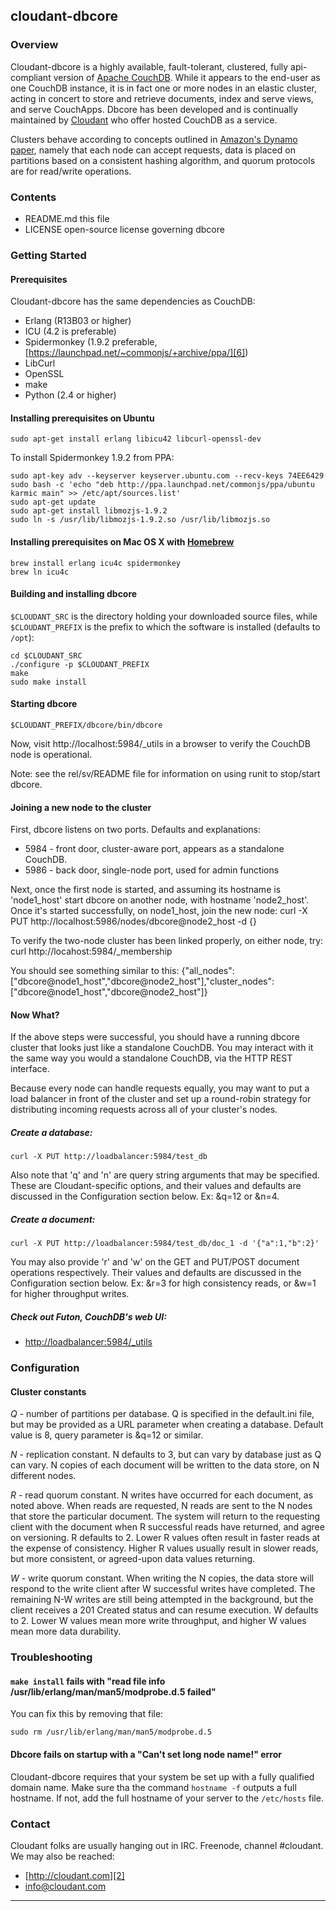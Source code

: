 ## cloudant-dbcore

### Overview

Cloudant-dbcore is a highly available, fault-tolerant, clustered, fully api-compliant version of [Apache CouchDB][1].  While it appears to the end-user as one CouchDB instance, it is in fact one or more nodes in an elastic cluster, acting in concert to store and retrieve documents, index and serve views, and serve CouchApps.  Dbcore has been developed and is continually maintained by [Cloudant][2] who offer hosted CouchDB as a service.

Clusters behave according to concepts outlined in [Amazon's Dynamo paper][4], namely that each node can accept requests, data is placed on partitions based on a consistent hashing algorithm, and quorum protocols are for read/write operations.

### Contents

 * README.md   this file
 * LICENSE     open-source license governing dbcore

### Getting Started

#### Prerequisites

Cloudant-dbcore has the same dependencies as CouchDB:

 * Erlang (R13B03 or higher)
 * ICU (4.2 is preferable)
 * Spidermonkey (1.9.2 preferable, [https://launchpad.net/~commonjs/+archive/ppa/][6])
 * LibCurl
 * OpenSSL
 * make
 * Python (2.4 or higher)

#### Installing prerequisites on Ubuntu

    sudo apt-get install erlang libicu42 libcurl-openssl-dev

To install Spidermonkey 1.9.2 from PPA:

    sudo apt-key adv --keyserver keyserver.ubuntu.com --recv-keys 74EE6429
    sudo bash -c 'echo "deb http://ppa.launchpad.net/commonjs/ppa/ubuntu karmic main" >> /etc/apt/sources.list'
    sudo apt-get update
    sudo apt-get install libmozjs-1.9.2
    sudo ln -s /usr/lib/libmozjs-1.9.2.so /usr/lib/libmozjs.so

#### Installing prerequisites on Mac OS X with [Homebrew][7]

    brew install erlang icu4c spidermonkey
    brew ln icu4c

#### Building and installing dbcore

`$CLOUDANT_SRC` is the directory holding your downloaded source files, while `$CLOUDANT_PREFIX` is the prefix to which the software is installed (defaults to `/opt`):

    cd $CLOUDANT_SRC
    ./configure -p $CLOUDANT_PREFIX
    make
    sudo make install

#### Starting dbcore

    $CLOUDANT_PREFIX/dbcore/bin/dbcore

Now, visit http://localhost:5984/_utils in a browser to verify the CouchDB node is operational.

Note: see the rel/sv/README file for information on using runit to stop/start dbcore.

#### Joining a new node to the cluster

First, dbcore listens on two ports.  Defaults and explanations:

 * 5984 - front door, cluster-aware port, appears as a standalone CouchDB.
 * 5986 - back door, single-node port, used for admin functions

Next, once the first node is started, and assuming its hostname is 'node1_host' start dbcore on another node, with hostname 'node2_host'.  Once it's started successfully, on node1_host, join the new node:
    curl -X PUT http://localhost:5986/nodes/dbcore@node2_host -d {}

To verify the two-node cluster has been linked properly, on either node, try:
    curl http://locahost:5984/_membership

You should see something similar to this:
    {"all_nodes":["dbcore@node1_host","dbcore@node2_host"],"cluster_nodes":["dbcore@node1_host","dbcore@node2_host"]}

#### Now What?

If the above steps were successful, you should have a running dbcore cluster that looks just like a standalone CouchDB.  You may interact with it the same way you would a standalone CouchDB, via the HTTP REST interface.

Because every node can handle requests equally, you may want to put a load balancer in front of the cluster and set up a round-robin strategy for distributing incoming requests across all of your cluster's nodes.

##### Create a database:

    curl -X PUT http://loadbalancer:5984/test_db

Also note that 'q' and 'n' are query string arguments that may be specified.  These are Cloudant-specific options, and their values and defaults are discussed in the Configuration section below. Ex: &q=12 or &n=4.

##### Create a document:

    curl -X PUT http://loadbalancer:5984/test_db/doc_1 -d '{"a":1,"b":2}'

You may also provide 'r' and 'w' on the GET and PUT/POST document operations respectively.  Their values and defaults are discussed in the Configuration section below.  Ex: &r=3 for high consistency reads, or &w=1 for higher throughput writes.

##### Check out Futon, CouchDB's web UI:

 * [http://loadbalancer:5984/_utils][5]

### Configuration

#### Cluster constants

_Q_ - number of partitions per database.  Q is specified in the default.ini file, but may be provided as a URL parameter when creating a database.  Default value is 8, query parameter is &q=12 or similar.

_N_ - replication constant.  N defaults to 3, but can vary by database just as Q can vary.  N copies of each document will be written to the data store, on N different nodes.

_R_ - read quorum constant.  N writes have occurred for each document, as noted above.  When reads are requested, N reads are sent to the N nodes that store the particular document.  The system will return to the requesting client with the document when R successful reads have returned, and agree on versioning.  R defaults to 2.  Lower R values often result in faster reads at the expense of consistency.  Higher R values usually result in slower reads, but more consistent, or agreed-upon data values returning.

_W_ - write quorum constant.  When writing the N copies, the data store will respond to the write client after W successful writes have completed.  The remaining N-W writes are still being attempted in the background, but the client receives a 201 Created status and can resume execution.  W defaults to 2.  Lower W values mean more write throughput, and higher W values mean more data durability.

### Troubleshooting

#### `make install` fails with "read file info /usr/lib/erlang/man/man5/modprobe.d.5 failed"

You can fix this by removing that file:

   `sudo rm /usr/lib/erlang/man/man5/modprobe.d.5`

#### Dbcore fails on startup with a "Can't set long node name!" error

Cloudant-dbcore requires that your system be set up with a fully qualified domain name. Make sure tha the command `hostname -f` outputs a full hostname. If not, add the full hostname of your server to the `/etc/hosts` file.

### Contact

Cloudant folks are usually hanging out in IRC.  Freenode, channel #cloudant.  We may also be reached:

 * [http://cloudant.com][2]
 * [info@cloudant.com][3]

----

[1]: http://couchdb.apache.org
[2]: http://cloudant.com
[3]: mailto:info@cloudant.com
[4]: http://www.allthingsdistributed.com/2007/10/amazons_dynamo.html
[5]: http://loadbalancer:5984/_utils
[6]: https://launchpad.net/~commonjs/+archive/ppa/
[7]: http://mxcl.github.com/homebrew/
